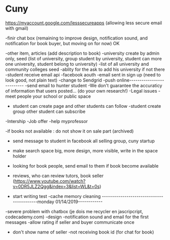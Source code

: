 # Cuny

https://myaccount.google.com/lesssecureapps (allowing less secure email with gmail)




-finir chat box (remaining to improve design, notification sound, and notification for book buyer, but moving on for now)   OK


-other item, articles (add description to book)
-university create by admin only, seed (list of university, group student by university, student can more one university, student belong to university)
-list of all university and community colleges seed
-ablity for the ask to add his university if not there
-student receive email api
-facebook aouth
-email sent in sign up (need to look good, not plain text)
-change to Sendgrid
-push online--------------------------
-send email to hunter student
-We don't guarantee the accuraticy of information that users posted... (do your own research!)
-Legal issues
-meet people your school or public space 

- student can create page and other students can follow
-student create group other student can subscribe

-Intership
-Job offer
-help myprofessor


-if books not available : do not show it on sale part (archived)

- send message to student in facebook  all selling group, cuny startup

- make search space big, more design, more visible, write in the space holder

- looking for book people, send email to them if book become available
- reviews, who can review tutors, book seller (https://www.youtube.com/watch?v=0DR5JLZ2Qgg&index=3&list=WL&t=0s)

- start writing test
-cache memory cleaning
------------------------------------------monday 01/14/2019------------

-severe problem with chatbox (je dois me recycler en jascripcript, codecademy.com)
 -design
 -notification sound and email for the first messages
 -allow rating if seller and buyer communicate once
 - don't show name of seller
 -not receiving book id (for chat for book)